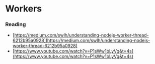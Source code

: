 # Workers

### Reading

* [https://medium.com/swlh/understanding-nodejs-worker-thread-6212b95a0928](https://medium.com/swlh/understanding-nodejs-worker-thread-6212b95a0928)
* [https://www.youtube.com/watch?v=P1sWw1bLyVg&t=4s](https://www.youtube.com/watch?v=P1sWw1bLyVg&t=4s)

